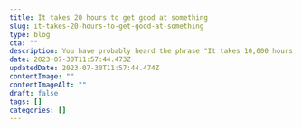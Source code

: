 ```yaml
---
title: It takes 20 hours to get good at something
slug: it-takes-20-hours-to-get-good-at-something
type: blog
cta: ""
description: You have probably heard the phrase "It takes 10,000 hours to master something". But did you know it only takes 20 hours to get good at something?
date: 2023-07-30T11:57:44.473Z
updatedDate: 2023-07-30T11:57:44.474Z
contentImage: ""
contentImageAlt: ""
draft: false
tags: []
categories: []
---
```

